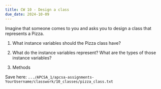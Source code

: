 ```yaml
---
title: CW 10 - Design a class
due_date: 2024-10-09
---
```


Imagine that someone comes to you and asks you to design a class that represents a Pizza.

1. What instance variables should the Pizza class have?

2. What do the instance variables represent? What are the types of those instance variables?

3. Methods

Save here: `.../APCSA_1/apcsa-assignments-YourUsername/classwork/10_classes/pizza_class.txt`
